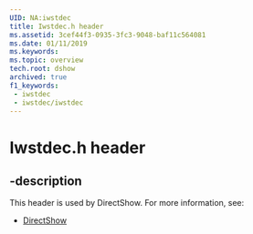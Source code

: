 ```yaml
---
UID: NA:iwstdec
title: Iwstdec.h header
ms.assetid: 3cef44f3-0935-3fc3-9048-baf11c564081
ms.date: 01/11/2019
ms.keywords: 
ms.topic: overview
tech.root: dshow
archived: true
f1_keywords:
 - iwstdec
 - iwstdec/iwstdec
---
```


# Iwstdec.h header


## -description

This header is used by DirectShow. For more information, see:

- [DirectShow](../_dshow/index.md)

